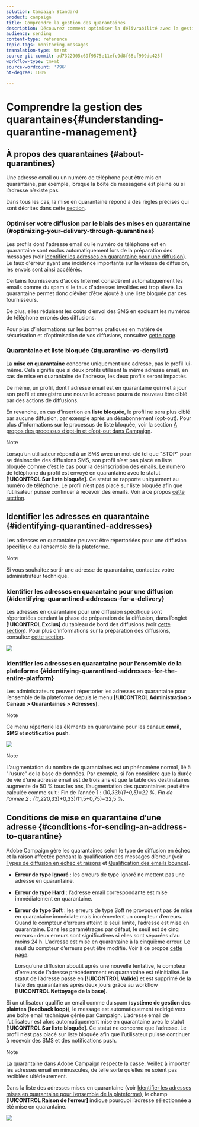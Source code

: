 ```yaml
---
solution: Campaign Standard
product: campaign
title: Comprendre la gestion des quarantaines
description: Découvrez comment optimiser la délivrabilité avec la gestion des quarantaines.
audience: sending
content-type: reference
topic-tags: monitoring-messages
translation-type: tm+mt
source-git-commit: ad7322905c69f9575e11efc9d8f68cf909dc425f
workflow-type: tm+mt
source-wordcount: '796'
ht-degree: 100%

---
```



# Comprendre la gestion des quarantaines{#understanding-quarantine-management}

## À propos des quarantaines {#about-quarantines}

Une adresse email ou un numéro de téléphone peut être mis en quarantaine, par exemple, lorsque la boîte de messagerie est pleine ou si l’adresse n’existe pas.

Dans tous les cas, la mise en quarantaine répond à des règles précises qui sont décrites dans cette [section](#conditions-for-sending-an-address-to-quarantine).

### Optimiser votre diffusion par le biais des mises en quarantaine      {#optimizing-your-delivery-through-quarantines}

Les profils dont l&#39;adresse email ou le numéro de téléphone est en quarantaine sont exclus automatiquement lors de la préparation des messages (voir [Identifier les adresses en quarantaine pour une diffusion](#identifying-quarantined-addresses-for-a-delivery)). Le taux d&#39;erreur ayant une incidence importante sur la vitesse de diffusion, les envois sont ainsi accélérés.

Certains fournisseurs d&#39;accès Internet considèrent automatiquement les emails comme du spam si le taux d&#39;adresses invalides est trop élevé. La quarantaine permet donc d’éviter d’être ajouté à une liste bloquée par ces fournisseurs.

De plus, elles réduisent les coûts d’envoi des SMS en excluant les numéros de téléphone erronés des diffusions.

Pour plus d’informations sur les bonnes pratiques en matière de sécurisation et d’optimisation de vos diffusions, consultez [cette page](../../sending/using/delivery-best-practices.md).

### Quarantaine et liste bloquée {#quarantine-vs-denylist}

La **mise en quarantaine** concerne uniquement une adresse, pas le profil lui-même. Cela signifie que si deux profils utilisent la même adresse email, en cas de mise en quarantaine de l&#39;adresse, les deux profils seront impactés.

De même, un profil, dont l&#39;adresse email est en quarantaine qui met à jour son profil et enregistre une nouvelle adresse pourra de nouveau être ciblé par des actions de diffusions.

En revanche, en cas d’insertion en **liste bloquée**, le profil ne sera plus ciblé par aucune diffusion, par exemple après un désabonnement (opt-out). Pour plus d’informations sur le processus de liste bloquée, voir la section [À propos des processus d’opt-in et d’opt-out dans Campaign](../../audiences/using/about-opt-in-and-opt-out-in-campaign.md).

>[!NOTE]
>
>Lorsqu’un utilisateur répond à un SMS avec un mot-clé tel que &quot;STOP&quot; pour se désinscrire des diffusions SMS, son profil n’est pas placé en liste bloquée comme c’est le cas pour la désinscription des emails. Le numéro de téléphone du profil est envoyé en quarantaine avec le statut **[!UICONTROL Sur liste bloquée]**. Ce statut se rapporte uniquement au numéro de téléphone. Le profil n’est pas placé sur liste bloquée afin que l’utilisateur puisse continuer à recevoir des emails. Voir à ce propos [cette section](../../channels/using/managing-incoming-sms.md#managing-stop-sms).

## Identifier les adresses en quarantaine       {#identifying-quarantined-addresses}

Les adresses en quarantaine peuvent être répertoriées pour une diffusion spécifique ou l’ensemble de la plateforme.

>[!NOTE]
>
>Si vous souhaitez sortir une adresse de quarantaine, contactez votre administrateur technique.

### Identifier les adresses en quarantaine pour une diffusion       {#identifying-quarantined-addresses-for-a-delivery}

Les adresses en quarantaine pour une diffusion spécifique sont répertoriées pendant la phase de préparation de la diffusion, dans l’onglet **[!UICONTROL Exclus]** du tableau de bord des diffusions (voir [cette section](../../sending/using/monitoring-a-delivery.md#exclusion-logs)). Pour plus d’informations sur la préparation des diffusions, consultez [cette section](../../sending/using/preparing-the-send.md).

![](assets/exclusion_logs.png)

### Identifier les adresses en quarantaine pour l’ensemble de la plateforme       {#identifying-quarantined-addresses-for-the-entire-platform}

Les administrateurs peuvent répertorier les adresses en quarantaine pour l’ensemble de la plateforme depuis le menu **[!UICONTROL Administration > Canaux > Quarantaines > Adresses]**.

>[!NOTE]
>
>Ce menu répertorie les éléments en quarantaine pour les canaux **email**, **SMS** et **notification push**.

![](assets/quarantines1.png)

>[!NOTE]
>
>L’augmentation du nombre de quarantaines est un phénomène normal, lié à &quot;l’usure&quot; de la base de données. Par exemple, si l’on considère que la durée de vie d’une adresse email est de trois ans et que la table des destinataires augmente de 50 % tous les ans, l’augmentation des quarantaines peut être calculée comme suit : Fin de l’année 1 : (1*0,33)/(1+0,5)=22 %. Fin de l’année 2 : ((1,22*0,33)+0,33)/(1,5+0,75)=32,5 %.

## Conditions de mise en quarantaine d’une adresse       {#conditions-for-sending-an-address-to-quarantine}

Adobe Campaign gère les quarantaines selon le type de diffusion en échec et la raison affectée pendant la qualification des messages d’erreur (voir [Types de diffusion en échec et raisons](../../sending/using/understanding-delivery-failures.md#delivery-failure-types-and-reasons) et [Qualification des emails bounce](../../sending/using/understanding-delivery-failures.md#bounce-mail-qualification)).

* **Erreur de type Ignoré** : les erreurs de type Ignoré ne mettent pas une adresse en quarantaine.
* **Erreur de type Hard** : l’adresse email correspondante est mise immédiatement en quarantaine.
* **Erreur de type Soft** : les erreurs de type Soft ne provoquent pas de mise en quarantaine immédiate mais incrémentent un compteur d’erreurs. Quand le compteur d’erreurs atteint le seuil limite, l’adresse est mise en quarantaine. Dans les paramétrages par défaut, le seuil est de cinq erreurs : deux erreurs sont significatives si elles sont séparées d’au moins 24 h. L’adresse est mise en quarantaine à la cinquième erreur. Le seuil du compteur d’erreurs peut être modifié. Voir à ce propos [cette page](../../administration/using/configuring-email-channel.md#email-channel-parameters).

   Lorsqu’une diffusion aboutit après une nouvelle tentative, le compteur d’erreurs de l’adresse précédemment en quarantaine est réinitialisé. Le statut de l’adresse passe en **[!UICONTROL Valide]** et est supprimé de la liste des quarantaines après deux jours grâce au workflow **[!UICONTROL Nettoyage de la base]**.

Si un utilisateur qualifie un email comme du spam (**système de gestion des plaintes (feedback loop)**), le message est automatiquement redirigé vers une boîte email technique gérée par Campaign. L’adresse email de l’utilisateur est alors automatiquement mise en quarantaine avec le statut **[!UICONTROL Sur liste bloquée]**. Ce statut ne concerne que l’adresse. Le profil n’est pas placé sur liste bloquée afin que l’utilisateur puisse continuer à recevoir des SMS et des notifications push.

>[!NOTE]
>
>La quarantaine dans Adobe Campaign respecte la casse. Veillez à importer les adresses email en minuscules, de telle sorte qu’elles ne soient pas reciblées ultérieurement.

Dans la liste des adresses mises en quarantaine (voir [Identifier les adresses mises en quarantaine pour l’ensemble de la plateforme](#identifying-quarantined-addresses-for-the-entire-platform)), le champ **[!UICONTROL Raison de l’erreur]** indique pourquoi l’adresse sélectionnée a été mise en quarantaine.

![](assets/quarantines2.png)

